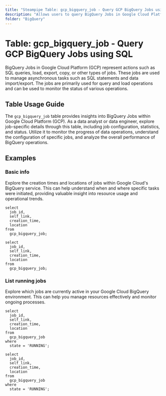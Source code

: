 ```yaml
---
title: "Steampipe Table: gcp_bigquery_job - Query GCP BigQuery Jobs using SQL"
description: "Allows users to query BigQuery Jobs in Google Cloud Platform (GCP), providing insights into job configuration, statistics, and status."
folder: "BigQuery"
---
```


# Table: gcp_bigquery_job - Query GCP BigQuery Jobs using SQL

BigQuery Jobs in Google Cloud Platform (GCP) represent actions such as SQL queries, load, export, copy, or other types of jobs. These jobs are used to manage asynchronous tasks such as SQL statements and data import/export. The jobs are primarily used for query and load operations and can be used to monitor the status of various operations.

## Table Usage Guide

The `gcp_bigquery_job` table provides insights into BigQuery Jobs within Google Cloud Platform (GCP). As a data analyst or data engineer, explore job-specific details through this table, including job configuration, statistics, and status. Utilize it to monitor the progress of data operations, understand the configuration of specific jobs, and analyze the overall performance of BigQuery operations.

## Examples

### Basic info
Explore the creation times and locations of jobs within Google Cloud's BigQuery service. This can help understand when and where specific tasks were initiated, providing valuable insight into resource usage and operational trends.

```sql+postgres
select
  job_id,
  self_link,
  creation_time,
  location
from
  gcp_bigquery_job;
```

```sql+sqlite
select
  job_id,
  self_link,
  creation_time,
  location
from
  gcp_bigquery_job;
```

### List running jobs
Explore which jobs are currently active in your Google Cloud BigQuery environment. This can help you manage resources effectively and monitor ongoing processes.

```sql+postgres
select
  job_id,
  self_link,
  creation_time,
  location
from
  gcp_bigquery_job
where
  state = 'RUNNING';
```

```sql+sqlite
select
  job_id,
  self_link,
  creation_time,
  location
from
  gcp_bigquery_job
where
  state = 'RUNNING';
```
